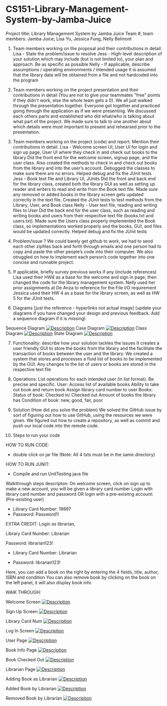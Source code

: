 # CS151-Library-Management-System-by-Jamba-Juice

Project title: Library Management System by Jamba Juice
Team #, team members: Jamba Juice; Lisa Yu, Jessica Fung, Nelly Belmont


1. Team members working on the proposal and their contributions in detail:
Lisa -  State the problem/issue to resolve
Jess - High-level description of your solution which may include (but is not limited to), your plan and approach. Be as specific as possible
Nelly -  If applicable, describe assumptions / operating environments / intended usage It is assumed that the library data will be obtained from a file and not hardcoded into the program


2. Team members working on the project presentation and their contributions in detail (You are not to give your teammates "free" points if they didn't work, else the whole team gets a 0).
We all just walked through the presentation together. Everyone got together and practiced going through the application as if we were presenting. We discussed each others parts and established who did what/who is talking about what part of the project. We made sure to talk to one another about which details were most important to present and rehearsed prior to the presentation.


3. Team members working on the project (code) and report. Mention their contributions in detail.
Lisa - Welcome screen UI, User UI for login and sign up page, User UI where they check in and check out books to the library
Did the front end for the welcome screen, signup page, and the user class. Also created the methods to check in and check out books from the library and into the user’s account. Debugged the classes to make sure there are no errors. Helped debug and fix the JUnit tests
Jess - Book text file and Library UI, JUnits
Did the front and back end for the library class, created both the library GUI as well as setting up reader and writers to read and write from the Book text file. Made sure any removed or added books in the library screen gets updated correctly in the text file. Created the JUnit tests to test methods from the Library, User, and Book class
Nelly - User text file, reading and writing files to User
Did the back end for the user class, such as reading and writing books and users from their respective text file (books.txt and users.txt). Made sure the Users class properly implemented the Book class, so implementations worked properly and the books, GUI, and files would be updated correctly. Helped debug and fix the JUnit tests


4. Problem/issue ?
We could barely get github to work, we had to send each other zipfiles back and forth through emails and one person had to copy and paste the other people’s code into their computer. We also struggled on how to implement each person’s code together into one concise and runnable project.


5. If applicable, briefly survey previous works if any (include references)
Lisa used their HW4 as a base for the welcome and sign in page, then changed the code for the library management system.
Nelly used her prior assignments at De Anza to reference for the File I/O requirement
Jessica used their HW 4 as a base for the library screen, as well as HW 5 for the JUnit tests.

6. Diagrams [just the reference - hyperlinks not actual image] (update your diagrams if you have changed your design and previous feedback. Add a sequence diagram if it is missing)

Sequence Diagram
<a href="SequenceDiagram"><img src="Lisa - SequenceDiagram.png" alt="Description"></a>
Case Diagram
<a href="CaseDigram"><img src="Lisa - CaseDigram.png" alt="Description"></a>
Class Diagram
<a href="ClassDiagram"><img src="Nelly-ClassDiagram.jpg" alt="Description"></a>
State Diagram
<a href="StateDiagram"><img src="Jessica - State Diagram.png" alt="Description"></a>

7. Functionality: describe how your solution tackles the issues
It creates a user friendly GUI to store the books from the library and the facilitate the transaction of books between the user and the library.
We created a system that stores and processes a fluid list of books to be implemented by the GUI.
Any changes to the list of users or books are stored in the respective text file

8. Operations: List operations for each intended user (in list format).  Be precise and specific.
	User:
Access list of available books
Ability to take out book and return book
Assign library card number to user
	Books:
Status of book: Checked in/ Checked out
Amount of books the library has
Condition of book: new, good, fair, poor


9. Solution (How did you solve the problem)
We solved the GitHub issue by sort of figuring out how to use GitHub, using the resources we were given.
We figured out how to create a repository, as well as commit and push our local code into the remote code.

10. Steps to run your code

HOW TO RUN CODE:
- double click on jar file
(Note: All 4 txts must be in the same directory)

HOW TO RUN JUNIT:
- Compile and run UnitTesting java file


Walkthrough steps descripton:
On welcome screen, click on sign up to make a new account, you will be given a library card number
Login with library card number and password
OR login with a pre-exisitng account:
(Pre-existing user)
- Library Card Number: 19897
- Password: Password1!

EXTRA CREDIT: Login as librarian,

Library Card Number: Librarian

Password: librarian123!

- Library Card Number: Librarian

- Password: librarian123!

Here, you can add a book on the right by entering the 4 fields, title, author, ISBN and condition
You can also remove book by clicking on the book on the left panel, it will also display book info

WAlK THROUGH:

Welcome Screen
<a href="WelcomeScreen"><img src="WelcomeScreen.png" alt="Description"></a>

Sign Up Screen
<a href="SignUpScreen"><img src="SignUpPage.png" alt="Description"></a>

Library Card Num
<a href="LibrarianCardNum"><img src="LibraryCardNum.png" alt="Description"></a>

Log In Screen
<a href="LogInPage"><img src="LoginPage.png" alt="Description"></a>

User Page
<a href="UserPage"><img src="UserPage.png" alt="Description"></a>

Book Info Page
<a href="BookInfoPage"><img src="BookInfoPage.png" alt="Description"></a>

Book Checked Out
<a href="BookCheckedOut"><img src="BookCheckedOut.png" alt="Description"></a>

Librarian Page
<a href="Librarian"><img src="LibrarianPage.png" alt="Description"></a>

Adding Book as Librarian
<a href="AddingBook"><img src="AddingBook.png" alt="Description"></a>

Added Book by Librarian
<a href="BookAdded"><img src="BookAdded.png" alt="Description"></a>

Removed Book by Librarian
<a href="BooksRemoved"><img src="RemovedBooks.png" alt="Description"></a>








